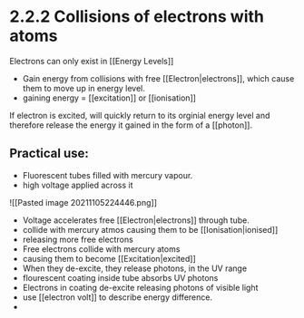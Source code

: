# 2.2.2 Collisions of electrons with atoms

Electrons can only exist in [[Energy Levels]]
- Gain energy from collisions with free [[Electron|electrons]], which cause them to move up in energy level.
- gaining energy =  [[excitation]] or [[ionisation]]

If electron is excited, will quickly return to its orginial energy level and therefore release the energy it gained in the form of a [[photon]].

## Practical use:
- Fluorescent tubes filled with mercury vapour.
- high voltage applied across it

![[Pasted image 20211105224446.png]]

- Voltage accelerates free [[Electron|electrons]] through tube.
- collide with mercury atmos causing them to be [[Ionisation|ionised]]
- releasing more free electrons
- Free electrons collide with mercury atoms
- causing them to become [[Excitation|excited]]
- When they de-excite, they release photons, in the UV range
- flourescent coating inside tube absorbs UV photons
- Electrons in coating de-excite releasing photons of visible light
- use [[electron volt]] to describe energy difference.
- 